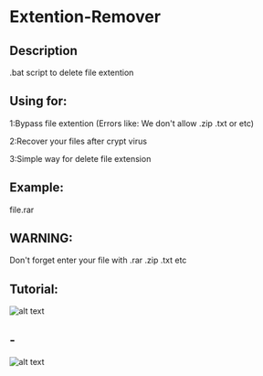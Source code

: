 # Extention-Remover

## Description
.bat script to delete file extention

## Using for:
1:Bypass file extention (Errors like: We don't allow .zip .txt or etc)

2:Recover your files after crypt virus

3:Simple way for delete file extension
## Example:
file.rar

## WARNING: 
Don't forget enter your file with .rar .zip .txt etc

## Tutorial:
![alt text](https://i.hizliresim.com/wCUteJ.png)
## -
![alt text](https://i.hizliresim.com/jY9sJs.png)
